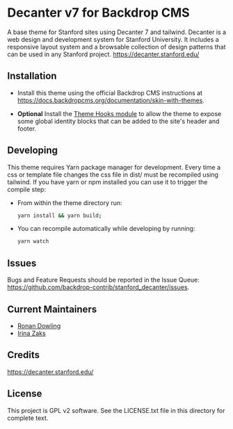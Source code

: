 Decanter v7 for Backdrop CMS
=======

A base theme for Stanford sites using Decanter 7 and tailwind. Decanter is a web design and development system for Stanford University. It includes a responsive layout system and a browsable collection of design patterns that can be used in any Stanford project.  https://decanter.stanford.edu/

Installation
------------

- Install this theme using the official Backdrop CMS instructions at
  https://docs.backdropcms.org/documentation/skin-with-themes.

- **Optional** Install the [Theme Hooks module](https://github.com/ronan/theme_hooks) to allow the theme to expose some global identity blocks that can be added to the site's header and footer.

Developing
----------

This theme requires Yarn package manager for development. Every time a css or template file changes
the css file in dist/ must be recompiled using tailwind. If you have yarn or npm installed you can
use it to trigger the compile step:

- From within the theme directory run:

  ```sh
  yarn install && yarn build;
  ```

- You can recompile automatically while developing by running:

  ```sh
  yarn watch
  ```

Issues
------
<!--
Link to the repo's issue queue.
-->

Bugs and Feature Requests should be reported in the Issue Queue:
https://github.com/backdrop-contrib/stanford_decanter/issues.


Current Maintainers
-------------------

- [Ronan Dowling](https://github.com/ronan)
- [Irina Zaks](https://github.com/irinaz)


Credits
-------

https://decanter.stanford.edu/


License
-------
This project is GPL v2 software.
See the LICENSE.txt file in this directory for complete text.
